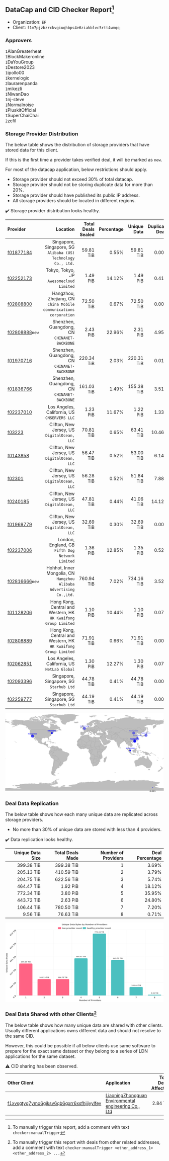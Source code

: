 ## DataCap and CID Checker Report[^1]
 - Organization: `EF`
 - Client: `f1m7pjzbzrckvgiuqhbps4e6ziakblvc5rtt4wmqq`
### Approvers
`1`AlanGreaterheat<br/>`1`BlockMakeronline<br/>`1`DaYouGroup<br/>`1`Destore2023<br/>`1`ipollo00<br/>`1`kernelogic<br/>`2`laurarenpanda<br/>`1`mikezli<br/>`1`NiwanDao<br/>`1`nj-steve<br/>`1`Normalnoise<br/>`1`PluskitOfficial<br/>`1`SuperChaiChai<br/>`2`zcfil


### Storage Provider Distribution
The below table shows the distribution of storage providers that have stored data for this client.

If this is the first time a provider takes verified deal, it will be marked as `new`.

For most of the datacap application, below restrictions should apply.
 - Storage provider should not exceed 30% of total datacap.
 - Storage provider should not be storing duplicate data for more than 20%.
 - Storage provider should have published its public IP address.
 - All storage providers should be located in different regions.

✔️ Storage provider distribution looks healthy.

| Provider                                                    |                                                               Location | Total Deals Sealed | Percentage | Unique Data | Duplicate Deals |
| :---------------------------------------------------------- | ---------------------------------------------------------------------: | -----------------: | ---------: | ----------: | --------------: |
| [f01877184](https://filfox.info/en/address/f01877184)       |       Singapore, Singapore, SG<br/>`Alibaba (US) Technology Co., Ltd.` |          59.81 TiB |      0.55% |   59.81 TiB |           0.00% |
| [f02252173](https://filfox.info/en/address/f02252173)       |                            Tokyo, Tokyo, JP<br/>`Awesomecloud Limited` |           1.49 PiB |     14.12% |    1.49 PiB |           0.41% |
| [f02808800](https://filfox.info/en/address/f02808800)       |   Hangzhou, Zhejiang, CN<br/>`China Mobile communications corporation` |          72.50 TiB |      0.67% |   72.50 TiB |           0.00% |
| [f02808888](https://filfox.info/en/address/f02808888)`new`  |                        Shenzhen, Guangdong, CN<br/>`CHINANET-BACKBONE` |           2.43 PiB |     22.96% |    2.31 PiB |           4.95% |
| [f01970716](https://filfox.info/en/address/f01970716)       |                        Shenzhen, Guangdong, CN<br/>`CHINANET-BACKBONE` |         220.34 TiB |      2.03% |  220.31 TiB |           0.01% |
| [f01836766](https://filfox.info/en/address/f01836766)       |                        Shenzhen, Guangdong, CN<br/>`CHINANET-BACKBONE` |         161.03 TiB |      1.49% |  155.38 TiB |           3.51% |
| [f02237010](https://filfox.info/en/address/f02237010)       |                        Los Angeles, California, US<br/>`CNSERVERS LLC` |           1.23 PiB |     11.67% |    1.22 PiB |           1.33% |
| [f03223](https://filfox.info/en/address/f03223)             |                        Clifton, New Jersey, US<br/>`DigitalOcean, LLC` |          70.81 TiB |      0.65% |   63.41 TiB |          10.46% |
| [f0143858](https://filfox.info/en/address/f0143858)         |                        Clifton, New Jersey, US<br/>`DigitalOcean, LLC` |          56.47 TiB |      0.52% |   53.00 TiB |           6.14% |
| [f02301](https://filfox.info/en/address/f02301)             |                        Clifton, New Jersey, US<br/>`DigitalOcean, LLC` |          56.28 TiB |      0.52% |   51.84 TiB |           7.88% |
| [f0240185](https://filfox.info/en/address/f0240185)         |                        Clifton, New Jersey, US<br/>`DigitalOcean, LLC` |          47.81 TiB |      0.44% |   41.06 TiB |          14.12% |
| [f01969779](https://filfox.info/en/address/f01969779)       |                        Clifton, New Jersey, US<br/>`DigitalOcean, LLC` |          32.69 TiB |      0.30% |   32.69 TiB |           0.00% |
| [f02237006](https://filfox.info/en/address/f02237006)       |                    London, England, GB<br/>`Fifth Dog Network Limited` |           1.36 PiB |     12.85% |    1.35 PiB |           0.52% |
| [f02816666](https://filfox.info/en/address/f02816666)`new`  | Hohhot, Inner Mongolia, CN<br/>`Hangzhou Alibaba Advertising Co.,Ltd.` |         760.94 TiB |      7.02% |  734.16 TiB |           3.52% |
| [f01128206](https://filfox.info/en/address/f01128206)       |     Hong Kong, Central and Western, HK<br/>`HK Kwaifong Group Limited` |           1.10 PiB |     10.44% |    1.10 PiB |           0.07% |
| [f02808889](https://filfox.info/en/address/f02808889)       |     Hong Kong, Central and Western, HK<br/>`HK Kwaifong Group Limited` |          71.91 TiB |      0.66% |   71.91 TiB |           0.00% |
| [f02062851](https://filfox.info/en/address/f02062851)       |                        Los Angeles, California, US<br/>`NetLab Global` |           1.30 PiB |     12.27% |    1.30 PiB |           0.07% |
| [f02093396](https://filfox.info/en/address/f02093396)       |                             Singapore, Singapore, SG<br/>`Starhub Ltd` |          44.78 TiB |      0.41% |   44.78 TiB |           0.00% |
| [f02259777](https://filfox.info/en/address/f02259777)       |                             Singapore, Singapore, SG<br/>`Starhub Ltd` |          44.19 TiB |      0.41% |   44.19 TiB |           0.00% |

<img src="https://raw.githubusercontent.com/data-preservation-programs/filplus-checker-assets/main/filecoin-project/filecoin-plus-large-datasets/issues/2094/1700098422976.png"/>

### Deal Data Replication
The below table shows how each many unique data are replicated across storage providers.

- No more than 30% of unique data are stored with less than 4 providers.

✔️ Data replication looks healthy.

| Unique Data Size | Total Deals Made | Number of Providers | Deal Percentage |
| ---------------: | ---------------: | ------------------: | --------------: |
|       399.38 TiB |       399.38 TiB |                   1 |           3.69% |
|       205.13 TiB |       410.59 TiB |                   2 |           3.79% |
|       204.75 TiB |       622.56 TiB |                   3 |           5.74% |
|       464.47 TiB |         1.92 PiB |                   4 |          18.12% |
|       772.34 TiB |         3.80 PiB |                   5 |          35.95% |
|       443.72 TiB |         2.63 PiB |                   6 |          24.80% |
|       106.44 TiB |       780.50 TiB |                   7 |           7.20% |
|         9.56 TiB |        76.63 TiB |                   8 |           0.71% |

<img src="https://raw.githubusercontent.com/data-preservation-programs/filplus-checker-assets/main/filecoin-project/filecoin-plus-large-datasets/issues/2094/1700098423843.png"/>

### Deal Data Shared with other Clients[^3]
The below table shows how many unique data are shared with other clients.
Usually different applications owns different data and should not resolve to the same CID.

However, this could be possible if all below clients use same software to prepare for the exact same dataset or they belong to a series of LDN applications for the same dataset.

⚠️ CID sharing has been observed.

| Other Client                                                                                                          | Application                                                                                                                           | Total Deals Affected | Unique CIDs | Approvers                                                           |
| :-------------------------------------------------------------------------------------------------------------------- | :------------------------------------------------------------------------------------------------------------------------------------ | -------------------: | ----------: | :------------------------------------------------------------------ |
| [f1xvsgtyg7ymo6giksv6qb6gxrr6xsfhjjjyylfey](https://filfox.info/en/address/f1xvsgtyg7ymo6giksv6qb6gxrr6xsfhjjjyylfey) | [LiaoningZhongguan Environmental engineering Co\., Ltd](https://github.com/filecoin-project/filecoin-plus-large-datasets/issues/2100) |             2.84 TiB |          19 | `2`DaYouGroup<br/>`1`maxvint<br/>`1`Normalnoise<br/>`1`woshidama323 |

[^1]: To manually trigger this report, add a comment with text `checker:manualTrigger`

[^2]: Deals from those addresses are combined into this report as they are specified with `checker:manualTrigger`

[^3]: To manually trigger this report with deals from other related addresses, add a comment with text `checker:manualTrigger <other_address_1> <other_address_2> ...`
